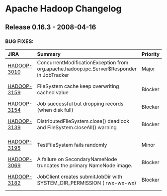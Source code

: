 
<!---
# Licensed to the Apache Software Foundation (ASF) under one
# or more contributor license agreements.  See the NOTICE file
# distributed with this work for additional information
# regarding copyright ownership.  The ASF licenses this file
# to you under the Apache License, Version 2.0 (the
# "License"); you may not use this file except in compliance
# with the License.  You may obtain a copy of the License at
#
#     http://www.apache.org/licenses/LICENSE-2.0
#
# Unless required by applicable law or agreed to in writing, software
# distributed under the License is distributed on an "AS IS" BASIS,
# WITHOUT WARRANTIES OR CONDITIONS OF ANY KIND, either express or implied.
# See the License for the specific language governing permissions and
# limitations under the License.
-->
# Apache Hadoop Changelog

## Release 0.16.3 - 2008-04-16



### BUG FIXES:

| JIRA | Summary | Priority | Component | Reporter | Contributor |
|:---- |:---- | :--- |:---- |:---- |:---- |
| [HADOOP-3010](https://issues.apache.org/jira/browse/HADOOP-3010) | ConcurrentModificationException from org.apache.hadoop.ipc.Server$Responder in JobTracker |  Major | ipc | Amar Kamat | Raghu Angadi |
| [HADOOP-3159](https://issues.apache.org/jira/browse/HADOOP-3159) | FileSystem cache keep overwriting cached value |  Blocker | . | Tsz Wo Nicholas Sze | Tsz Wo Nicholas Sze |
| [HADOOP-3154](https://issues.apache.org/jira/browse/HADOOP-3154) | Job successful but dropping records (when disk full) |  Blocker | . | Koji Noguchi | Devaraj Das |
| [HADOOP-3139](https://issues.apache.org/jira/browse/HADOOP-3139) | DistributedFileSystem.close() deadlock and FileSystem.closeAll() warning |  Blocker | . | Tsz Wo Nicholas Sze | Tsz Wo Nicholas Sze |
| [HADOOP-3195](https://issues.apache.org/jira/browse/HADOOP-3195) | TestFileSystem fails randomly |  Minor | test | Tsz Wo Nicholas Sze | Tsz Wo Nicholas Sze |
| [HADOOP-3069](https://issues.apache.org/jira/browse/HADOOP-3069) | A failure on SecondaryNameNode truncates the primary NameNode image. |  Blocker | . | Konstantin Shvachko | Konstantin Shvachko |
| [HADOOP-3182](https://issues.apache.org/jira/browse/HADOOP-3182) | JobClient creates submitJobDir with SYSTEM\_DIR\_PERMISSION ( rwx-wx-wx) |  Blocker | . | Lohit Vijayarenu | Tsz Wo Nicholas Sze |


